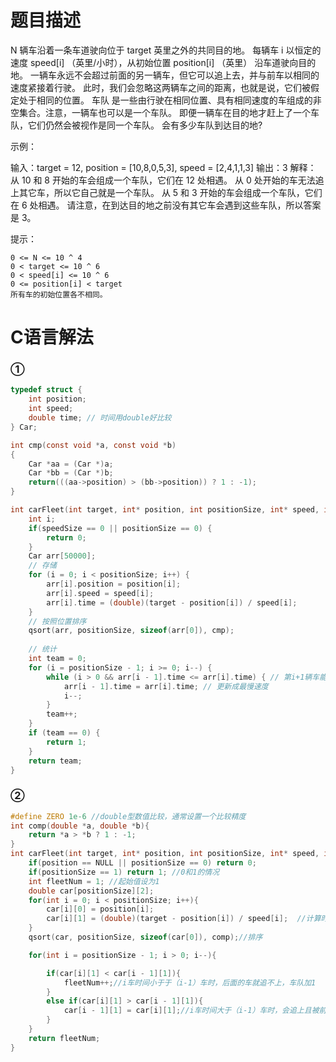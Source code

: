 题目描述
======================
N  辆车沿着一条车道驶向位于 target 英里之外的共同目的地。
每辆车 i 以恒定的速度 speed[i] （英里/小时），从初始位置 position[i] （英里） 沿车道驶向目的地。
一辆车永远不会超过前面的另一辆车，但它可以追上去，并与前车以相同的速度紧接着行驶。
此时，我们会忽略这两辆车之间的距离，也就是说，它们被假定处于相同的位置。
车队 是一些由行驶在相同位置、具有相同速度的车组成的非空集合。注意，一辆车也可以是一个车队。
即便一辆车在目的地才赶上了一个车队，它们仍然会被视作是同一个车队。
会有多少车队到达目的地?

示例：

输入：target = 12, position = [10,8,0,5,3], speed = [2,4,1,1,3]
输出：3
解释：
从 10 和 8 开始的车会组成一个车队，它们在 12 处相遇。
从 0 处开始的车无法追上其它车，所以它自己就是一个车队。
从 5 和 3 开始的车会组成一个车队，它们在 6 处相遇。
请注意，在到达目的地之前没有其它车会遇到这些车队，所以答案是 3。

提示：

	0 <= N <= 10 ^ 4
	0 < target <= 10 ^ 6
	0 < speed[i] <= 10 ^ 6
	0 <= position[i] < target
	所有车的初始位置各不相同。

C语言解法
=====================
### ①
```c
typedef struct {
	int position;
	int speed;
	double time; // 时间用double好比较
} Car;

int cmp(const void *a, const void *b)
{
	Car *aa = (Car *)a;
	Car *bb = (Car *)b;
	return(((aa->position) > (bb->position)) ? 1 : -1);
}

int carFleet(int target, int* position, int positionSize, int* speed, int speedSize) {
	int i;
    if(speedSize == 0 || positionSize == 0) {
        return 0;
    }
	Car arr[50000];
	// 存储
	for (i = 0; i < positionSize; i++) {
		arr[i].position = position[i];
		arr[i].speed = speed[i];
		arr[i].time = (double)(target - position[i]) / speed[i];
	}
	// 按照位置排序
	qsort(arr, positionSize, sizeof(arr[0]), cmp);
	
	// 统计 
	int team = 0;
	for (i = positionSize - 1; i >= 0; i--) {
		while (i > 0 && arr[i - 1].time <= arr[i].time) { // 第i+1辆车能被第i辆车追上
            arr[i - 1].time = arr[i].time; // 更新成最慢速度
			i--;
		}
		team++;
	}
    if (team == 0) {
        return 1;
    }
	return team;
}
```
### ②
```c
#define ZERO 1e-6 //double型数值比较，通常设置一个比较精度
int comp(double *a, double *b){
    return *a > *b ? 1 : -1;
}
int carFleet(int target, int* position, int positionSize, int* speed, int speedSize){
    if(position == NULL || positionSize == 0) return 0;
    if(positionSize == 1) return 1; //0和1的情况
    int fleetNum = 1; //起始值设为1
    double car[positionSize][2];
    for(int i = 0; i < positionSize; i++){
        car[i][0] = position[i];
        car[i][1] = (double)(target - position[i]) / speed[i];  //计算时间
    }
    qsort(car, positionSize, sizeof(car[0]), comp);//排序

    for(int i = positionSize - 1; i > 0; i--){

        if(car[i][1] < car[i - 1][1]){
            fleetNum++;//i车时间小于于（i-1）车时，后面的车就追不上，车队加1
        }
        else if(car[i][1] > car[i - 1][1]){
            car[i - 1][1] = car[i][1];//i车时间大于（i-1）车时，会追上且被前面的车堵上，时间为i车时间，此时车队数不增加
        }
    }
    return fleetNum;
}
```

